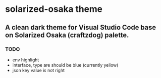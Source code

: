 # solarized-osaka theme

## A clean dark theme for Visual Studio Code base on Solarized Osaka (craftzdog) palette.

### TODO

- env highlight
- interface, type are should be blue (currently yellow)
- json key value is not right
